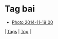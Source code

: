 <!--
title: Tag bai
date: 2020-06-28T15:26:58.331Z
tags:
-->
# Tag bai

 * [Photo 2014-11-19 00](102996361723.md)

| [Tags](tags.md) | [Top](index.md) |
